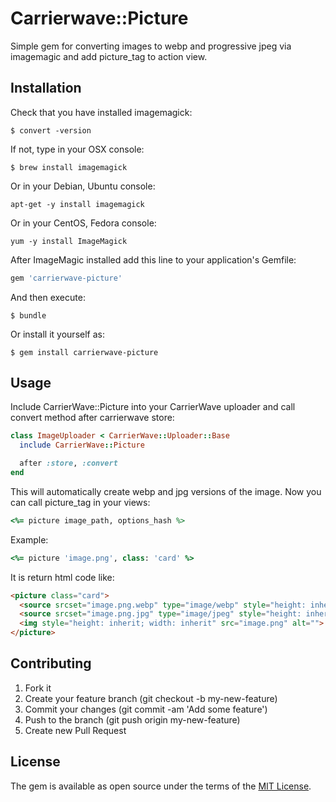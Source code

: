 # Carrierwave::Picture

Simple gem for converting images to webp and progressive jpeg via imagemagic and add picture_tag to action view.

## Installation

Check that you have installed imagemagick:

    $ convert -version

If not, type in your OSX console:

    $ brew install imagemagick

Or in your Debian, Ubuntu console:

    apt-get -y install imagemagick

Or in your CentOS, Fedora console:

    yum -y install ImageMagick

After ImageMagic installed add this line to your application's Gemfile:

```ruby
gem 'carrierwave-picture'
```

And then execute:

    $ bundle

Or install it yourself as:

    $ gem install carrierwave-picture

## Usage

Include CarrierWave::Picture into your CarrierWave uploader and call convert method after carrierwave store:

```ruby
class ImageUploader < CarrierWave::Uploader::Base
  include CarrierWave::Picture

  after :store, :convert
end
```

This will automatically create webp and jpg versions of the image. Now you can call picture_tag in your views:

```ruby
<%= picture image_path, options_hash %>
```

Example:
```ruby
<%= picture 'image.png', class: 'card' %>
```

It is return html code like:
```html
<picture class="card">
  <source srcset="image.png.webp" type="image/webp" style="height: inherit; width: inherit">
  <source srcset="image.png.jpg" type="image/jpeg" style="height: inherit; width: inherit">
  <img style="height: inherit; width: inherit" src="image.png" alt="">
</picture>
```

## Contributing

1. Fork it
2. Create your feature branch (git checkout -b my-new-feature)
3. Commit your changes (git commit -am 'Add some feature')
4. Push to the branch (git push origin my-new-feature)
5. Create new Pull Request

## License

The gem is available as open source under the terms of the [MIT License](https://opensource.org/licenses/MIT).
